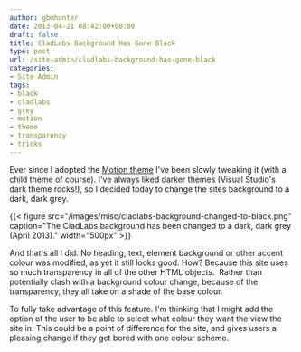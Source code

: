 ```yaml
---
author: gbmhunter
date: 2013-04-21 08:42:00+00:00
draft: false
title: CladLabs Background Has Gone Black
type: post
url: /site-admin/cladlabs-background-has-gone-black
categories:
- Site Admin
tags:
- black
- cladlabs
- grey
- motion
- theme
- transparency
- tricks
---
```


Ever since I adopted the [Motion theme](http://wordpress.org/extend/themes/motion) I've been slowly tweaking it (with a child theme of course). I've always liked darker themes (Visual Studio's dark theme rocks!), so I decided today to change the sites background to a dark, dark grey.

{{< figure src="/images/misc/cladlabs-background-changed-to-black.png" caption="The CladLabs background has been changed to a dark, dark grey (April 2013)."  width="500px" >}}

And that's all I did. No heading, text, element background or other accent colour was modified, as yet it still looks good. How? Because this site uses so much transparency in all of the other HTML objects.  Rather than potentially clash with a background colour change, because of the transparency, they all take on a shade of the base colour.

To fully take advantage of this feature. I'm thinking that I might add the option of the user to be able to select what colour they want the view the site in. This could be a point of difference for the site, and gives users a pleasing change if they get bored with one colour scheme.
